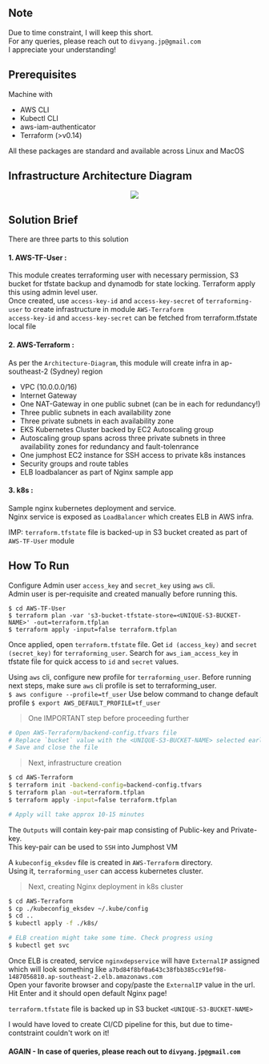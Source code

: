 ## Note ##
Due to time constraint, I will keep this short.  
For any queries, please reach out to `divyang.jp@gmail.com`  
I appreciate your understanding!  

## Prerequisites ##
Machine with
  * AWS CLI
  * Kubectl CLI
  * aws-iam-authenticator
  * Terraform (>v0.14)
 
All these packages are standard and available across Linux and MacOS

## Infrastructure Architecture Diagram ##
<p align="center">
<img src="https://gitlab.com/divyang.jp/estimateone/-/raw/master/Architecture-Diagram.png?inline=false">
</p>

## Solution Brief ##
There are three parts to this solution
#### 1. AWS-TF-User : ####
   This module creates terraforming user with necessary permission, S3 bucket for tfstate backup and dynamodb for state locking.
Terraform apply this using admin level user.  
Once created, use `access-key-id` and `access-key-secret` of `terraforming-user` to create infrastructure in module `AWS-Terraform`  
`access-key-id` and `access-key-secret` can be fetched from terraform.tfstate local file  

#### 2. AWS-Terraform : ####
   As per the `Architecture-Diagram`, this module will create infra in ap-southeast-2 (Sydney) region
   * VPC (10.0.0.0/16)
   * Internet Gateway
   * One NAT-Gateway in one public subnet (can be in each for redundancy!)
   * Three public subnets in each availability zone
   * Three private subnets in each availability zone
   * EKS Kubernetes Cluster backed by EC2 Autoscaling group
   * Autoscaling group spans across three private subnets in three availability zones for redundancy and fault-tolenrance
   * One jumphost EC2 instance for SSH access to private k8s instances
   * Security groups and route tables
   * ELB loadbalancer as part of Nginx sample app
  
#### 3. k8s : ####
  Sample nginx kubernetes deployment and service.  
  Nginx service is exposed as `LoadBalancer` which creates ELB in AWS infra.  

IMP: `terraform.tfstate` file is backed-up in S3 bucket created as part of `AWS-TF-User` module  

## How To Run ##

Configure Admin user `access_key` and `secret_key` using `aws` cli.  
Admin user is per-requisite and created manually before running this.  

```
$ cd AWS-TF-User
$ terraform plan -var 's3-bucket-tfstate-store=<UNIQUE-S3-BUCKET-NAME>' -out=terraform.tfplan
$ terraform apply -input=false terraform.tfplan
```
Once applied, open `terraform.tfstate` file. Get `id (access_key)` and `secret (secret_key)` for `terraforming_user`. Search for `aws_iam_access_key` in tfstate file for quick access to `id` and `secret` values.  

Using `aws` cli, configure new profile for `terraforming_user`. Before running next steps, make sure `aws` cli profile is set to terraforming_user.  
```$ aws configure --profile=tf_user```
Use below command to change default profile
```$ export AWS_DEFAULT_PROFILE=tf_user```

> One IMPORTANT step before proceeding further  
```sh
# Open AWS-Terraform/backend-config.tfvars file
# Replace `bucket` value with the <UNIQUE-S3-BUCKET-NAME> selected earlier
# Save and close the file
```
> Next, infrastructure creation
```sh
$ cd AWS-Terraform
$ terraform init -backend-config=backend-config.tfvars
$ terraform plan -out=terraform.tfplan
$ terraform apply -input=false terraform.tfplan

# Apply will take approx 10-15 minutes
```

The `Outputs` will contain key-pair map consisting of Public-key and Private-key.  
This key-pair can be used to `SSH` into Jumphost VM  

A `kubeconfig_eksdev` file is created in `AWS-Terraform` directory.  
Using it, `terraforming_user` can access kubernetes cluster.  

> Next, creating Nginx deployment in k8s cluster  
```sh
$ cd AWS-Terraform
$ cp ./kubeconfig_eksdev ~/.kube/config
$ cd ..
$ kubectl apply -f ./k8s/

# ELB creation might take some time. Check progress using
$ kubectl get svc
```
Once ELB is created, service `nginxdepservice` will have `ExternalIP` assigned which will look something like `a7bd84f8bf0a643c38fbb385cc91ef98-1487056810.ap-southeast-2.elb.amazonaws.com`  
Open your favorite browser and copy/paste the `ExternalIP` value in the url.  
Hit Enter and it should open default Nginx page!  

`terraform.tfstate` file is backed up in S3 bucket `<UNIQUE-S3-BUCKET-NAME>`  

I would have loved to create CI/CD pipeline for this, but due to time-contstraint couldn't work on it!  

#### AGAIN - In case of queries, please reach out to `divyang.jp@gmail.com` ####

